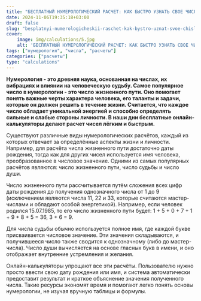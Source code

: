 ```yaml
---
title: "БЕСПЛАТНЫЙ НУМЕРОЛОГИЧЕСКИЙ РАСЧЕТ: КАК БЫСТРО УЗНАТЬ СВОЕ ЧИСЛО ЖИЗНЕННОГО ПУТИ"
date: 2024-11-06T19:35:18+03:00
draft: false
slug: "besplatnyi-numerologicheskii-raschet-kak-bystro-uznat-svoe-chislo-zhilishchnogo-puti"
cover:
    image: img/calculations/5.jpg
    alt: 'БЕСПЛАТНЫЙ НУМЕРОЛОГИЧЕСКИЙ РАСЧЕТ: КАК БЫСТРО УЗНАТЬ СВОЕ ЧИСЛО ЖИЗНЕННОГО ПУТИ'
tags: ["нумерология", "числа", "расчеты"]
categories: ["расчеты"]
type: "calculations"
---
```


**Нумерология - это древняя наука, основанная на числах, их вибрациях и влиянии на человеческую судьбу. Самое популярное число в нумерологии - это число жизненного пути. Оно помогает понять важные черты характера человека, его таланты и задачи, которые он должен решить в течение жизни. Считается, что каждое число обладает уникальной энергией и способно определять сильные и слабые стороны личности. В наши дни бесплатные онлайн-калькуляторы делают расчет чисел лёгким и быстрым.**

Существуют различные виды нумерологических расчётов, каждый из которых отвечает за определённые аспекты жизни и личности. Например, для расчёта числа жизненного пути достаточно даты рождения, тогда как для других чисел используется имя человека, преобразованное в числовое значение. Одними из самых популярных расчётов являются: число жизненного пути, число судьбы и число души.

Число жизненного пути рассчитывается путём сложения всех цифр даты рождения до получения однозначного числа от 1 до 9 (исключением являются числа 11, 22 и 33, которые считаются мастер-числами и обладают особой энергетикой). Например, если человек родился 15.07.1985, то его число жизненного пути будет: 1 + 5 + 0 + 7 + 1 + 9 + 8 + 5 = 36, 3 + 6 = 9.

Для числа судьбы обычно используется полное имя, где каждой букве присваивается числовое значение. Эти значения складываются, и получившееся число также сводится к однозначному (либо до мастер-числа). Число души вычисляется на основе гласных букв в имени, и оно отображает внутренние устремления и желания.

Онлайн-калькуляторы упрощают все эти расчёты. Пользователю нужно просто ввести свою дату рождения или имя, и система автоматически предоставит результат и краткое объяснение значения полученного числа. Такие ресурсы экономят время и помогают легко понять основы нумерологии, не изучая вручную таблицы и формулы.
